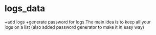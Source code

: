# logs_data
+add logs +generate password for logs
The main idea is to keep all your logs on a list (also added password generator to make it in easy way)
